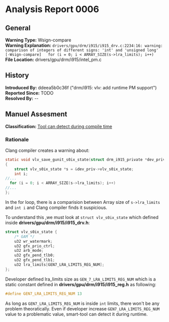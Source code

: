 # Analysis Report 0006 #
## General ##
**Warning Type:** Wsign-compare  
**Warning Explanation:** ```drivers/gpu/drm/i915/i915_drv.c:2234:16: warning: comparison of integers of different signs: 'int' and 'unsigned long' [-Wsign-compare]  
        for (i = 0; i < ARRAY_SIZE(s->lra_limits); i++) ```   
**File Location:** drivers/gpu/drm/i915/intel_pm.c

## History ##
**Introduced By:** ddeea5b0c36f ("drm/i915: vlv: add runtime PM support")  
**Reported Since:** TODO  
**Resolved By:** --
## Manuel Assesment ##
**Classification:** [Tool can detect during compile time](WarningTypeClassifications.md)
### Rationale ###
Clang compiler creates a warning about:  
```C
static void vlv_save_gunit_s0ix_state(struct drm_i915_private *dev_priv)
{
	struct vlv_s0ix_state *s = &dev_priv->vlv_s0ix_state;
	int i;
//...
  for (i = 0; i < ARRAY_SIZE(s->lra_limits); i++)
//...
};
```
In the for loop, there is a comparision between Array size of ```s->lra_limits``` and ```int i``` and Clang compiler finds it suspicious.

To understand this ,we must look at ```struct vlv_s0ix_state``` which defined inside **drivers/gpu/drm/i915/i915_drv.h**:  
```C
struct vlv_s0ix_state {
	/* GAM */
	u32 wr_watermark;
	u32 gfx_prio_ctrl;
	u32 arb_mode;
	u32 gfx_pend_tlb0;
	u32 gfx_pend_tlb1;
	u32 lra_limits[GEN7_LRA_LIMITS_REG_NUM];
}; 
```
Developer defined lra_limits size as ```GEN_7_LRA_LIMITS_REG_NUM``` which is a static constant defined in **drivers/gpu/drm/i915/i915_reg.h** as following:
```C
#define GEN7_LRA_LIMITS_REG_NUM	13
```
As long as ```GEN7_LRA_LIMITS_REG_NUM``` is inside ```int``` limits, there won't be any problem theoratically. Even if developer increase ```GEN7_LRA_LIMITS_REG_NUM``` value to a problematic value, smart-tool can detect it during runtime.

